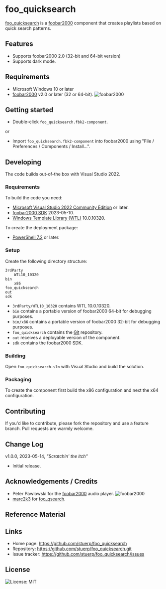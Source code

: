 
# foo_quicksearch

[foo_quicksearch](https://github.com/stuerp/foo_quicksearch/releases) is a [foobar2000](https://www.foobar2000.org/) component that creates playlists based on quick search patterns.

## Features

* Supports foobar2000 2.0 (32-bit and 64-bit version)
* Supports dark mode.

## Requirements

* Microsoft Windows 10 or later
* [foobar2000](https://www.foobar2000.org/download) v2.0 or later (32 or 64-bit). ![foobar2000](https://www.foobar2000.org/button-small.png)


## Getting started

* Double-click `foo_quicksearch.fbk2-component`.

or

* Import `foo_quicksearch.fbk2-component` into foobar2000 using "File / Preferences / Components / Install...".

## Developing

The code builds out-of-the box with Visual Studio 2022.

### Requirements

To build the code you need:

* [Microsoft Visual Studio 2022 Community Edition](https://visualstudio.microsoft.com/downloads/) or later.
* [foobar2000 SDK](https://www.foobar2000.org/SDK) 2023-05-10.
* [Windows Template Library (WTL)](https://github.com/Win32-WTL/WTL) 10.0.10320.

To create the deployment package:

* [PowerShell 7.2](https://github.com/PowerShell/PowerShell) or later.

### Setup

Create the following directory structure:

    3rdParty
        WTL10_10320
    bin
        x86
    foo_quicksearch
    out
    sdk

* `3rdParty/WTL10_10320` contains WTL 10.0.10320.
* `bin` contains a portable version of foobar2000 64-bit for debugging purposes.
* `bin/x86` contains a portable version of foobar2000 32-bit for debugging purposes.
* `foo_quicksearch` contains the [Git](https://github.com/stuerp/foo_quicksearch) repository.
* `out` receives a deployable version of the component.
* `sdk` contains the foobar2000 SDK.

### Building

Open `foo_quicksearch.sln` with Visual Studio and build the solution.

### Packaging

To create the component first build the x86 configuration and next the x64 configuration.

## Contributing

If you'd like to contribute, please fork the repository and use a feature
branch. Pull requests are warmly welcome.

## Change Log

v1.0.0, 2023-05-14, *"Scratchin' the itch"*

* Initial release.

## Acknowledgements / Credits

* Peter Pawlowski for the [foobar2000](https://www.foobar2000.org/) audio player. ![foobar2000](https://www.foobar2000.org/button-small.png)
* [marc2k3](https://github.com/marc2k3) for [foo_qsearch](https://github.com/marc2003/foo_qsearch).

## Reference Material

## Links

* Home page: https://github.com/stuerp/foo_quicksearch
* Repository: https://github.com/stuerp/foo_quicksearch.git
* Issue tracker: https://github.com/stuerp/foo_quicksearch/issues

## License

![License: MIT](https://img.shields.io/badge/license-MIT-yellow.svg)
